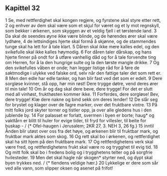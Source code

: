 ## Kapittel 32

1 Se, med rettferdighet skal kongen regjere, og fyrstene skal styre etter rett,
2 og enhver av dem skal være som et skjul for været og et ly mot regnskyll, som bekker i ørkenen, som skyggen av et veldig fjell i et tørstende land.
3 Da skal de seendes øyne ikke være blinde, og de hørendes ører skal være lydhøre,
4 de lettsindiges hjerte skal formå å skjønne, og de stammendes tunge skal ha lett for å tale klart.
5 Dåren skal ikke mere kalles edel, og den svikefulle skal ikke kalles høymodig.
6 For dåren taler dårskap, og hans hjerte finner på ondt for å utføre vanhellig dåd og for å tale forvendte ting om Herren, for å la den hungrige sulte og la den tørste mangle drikke.
7 Og den svikefulles våben er onde; han legger listige råd for å føre de saktmodige i ulykke ved falske ord, selv når den fattige taler det som rett er.
8 Men den edle har edle tanker, og han blir fast ved det som er edelt.
9 Dere sorgløse kvinner, stå opp, hør min røst! Dere trygge døtre, vend deres ører til min tale!
10 Om år og dag skal dere beve, dere trygge! For det er slutt med all vinhøst, frukthøsten kommer ikke.
11 Forferdes, dere sorgløse! Bev, dere trygge! Klæ dere nakne og bind sekk om deres lender!
12 De slår seg for brystet og klager over de fagre marker, over det fruktbare vintre.
13 På mitt folks jord skyter torner og tistler opp, ja over alle gledens hus i den jublende by.
14 For palasset er forlatt, svermen i byen er borte; haug* og vakttårn er blitt til huler for evige tider, til fryd for villesler, til beite for buskap - / {* Ofel-haugen i Jerusalem; 2KR 27, 3. NEH 3, 26 fg.}
15 inntil Ånden blir utøst over oss fra det høye, og ørkenen blir til fruktbar mark, og fruktbar mark aktes som skog.
16 Og rett skal bo i ørkenen, og rettferdighet skal ha sitt hjem på den fruktbare mark.
17 Og rettferdighetens verk skal være fred, og rettferdighetens frukt skal være ro og trygghet til evig tid.
18 Og mitt folk skal bo i fredens bolig og i trygghetens telter og på sorgfrie hvilesteder.
19 Men det skal hagle når skogen* styrter ned, og dypt skal byen trykkes ned. / {* fiendens veldige hær.}
20 Lykkelige er dere som sår ved alle vann, som slipper oksen og asenet på frifot!
